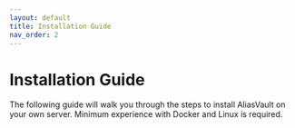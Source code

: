 ```yaml
---
layout: default
title: Installation Guide
nav_order: 2
---
```


# Installation Guide
The following guide will walk you through the steps to install AliasVault on your own server. Minimum experience with Docker and Linux is required.
